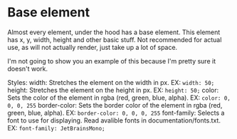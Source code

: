 # Base element

Almost every element, under the hood has a base element. This element has x, y, width, height and other basic stuff. Not recommended for actual use, as will not actually render, just take up a lot of space.

I'm not going to show you an example of this because I'm pretty sure it doesn't work.

Styles:
    width: Stretches the element on the width in px. EX: `width: 50;`
    height: Stretches the element on the height in px. EX: `height: 50;`
    color: Sets the color of the element in rgba (red, green, blue, alpha). EX: `color: 0, 0, 0, 255`
    border-color: Sets the border color of the element in rgba (red, green, blue, alpha). EX: `border-color: 0, 0, 0, 255`
    font-family: Selects a font to use for displaying. Read avalible fonts in documentation/fonts.txt. EX: `font-family: JetBrainsMono;`
